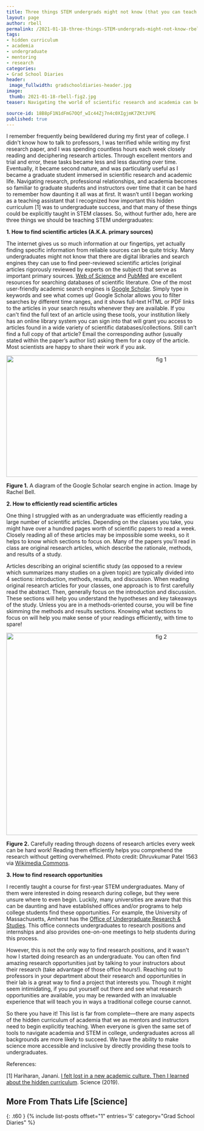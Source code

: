 ```yaml
---
title: Three things STEM undergrads might not know (that you can teach them!)
layout: page
author: rbell
permalink: /2021-01-18-three-things-STEM-undergrads-might-not-know-rbell/
tags:
- hidden curriculum
- academia
- undergraduate
- mentoring
- research
categories:
- Grad School Diaries
header:
 image_fullwidth: gradschooldiaries-header.jpg
image:
 thumb: 2021-01-18-rbell-fig2.jpg
teaser: Navigating the world of scientific research and academia can be tricky as an undergraduate. Grad students and instructors can teach STEM undergrads these three things to make their lives easier!

source-id: 18B8pF1N1dFmG7OQf_wIc44Zj7n4c0XIgjmK7ZKtJVPE
published: true
---
```


I remember frequently being bewildered during my first year of college. I didn't know how to talk to professors, I was terrified while writing my first research paper, and I was spending countless hours each week closely reading and deciphering research articles. Through excellent mentors and trial and error, these tasks became less and less daunting over time. Eventually, it became second nature, and was particularly useful as I became a graduate student immersed in scientific research and academic life. Navigating research, professional relationships, and academia becomes so familiar to graduate students and instructors over time that it can be hard to remember how daunting it all was at first. It wasn’t until I began working as a teaching assistant that I recognized how important this hidden curriculum [1] was to undergraduate success, and that many of these things could be explicitly taught in STEM classes. So, without further ado, here are three things we should be teaching STEM undergraduates:

**1. How to find scientific articles (A.K.A. primary sources)**

The internet gives us so much information at our fingertips, yet actually finding specific information from reliable sources can be quite tricky. Many undergraduates might not know that there are digital libraries and search engines they can use to find peer-reviewed scientific articles (original articles rigorously reviewed by experts on the subject) that serve as important primary sources. [Web of Science](http://www.webofknowledge.com) and [PubMed](https://pubmed.ncbi.nlm.nih.gov/) are excellent resources for searching databases of scientific literature. One of the most user-friendly academic search engines is [Google Scholar](https://scholar.google.com/). Simply type in keywords and see what comes up! Google Scholar allows you to filter searches by different time ranges, and it shows full-text HTML or PDF links to the articles in your search results whenever they are available. If you can't find the full text of an article using these tools, your institution likely has an online library system you can sign into that will grant you access to articles found in a wide variety of scientific databases/collections. Still can’t find a full copy of that article? Email the corresponding author (usually stated within the paper’s author list) asking them for a copy of the article. Most scientists are happy to share their work if you ask.

<center><a data-flickr-embed="true" href="https://www.flickr.com/photos/139839751@N06/50841594658/in/dateposted-public/" title="fig 1"><img src="https://live.staticflickr.com/65535/50841594658_fb10574bcc_c.jpg" width="800" height="320" alt="fig 1"></a><script async src="//embedr.flickr.com/assets/client-code.js" charset="utf-8"></script></center>

**Figure 1.** A diagram of the Google Scholar search engine in action. Image by Rachel Bell.

**2. How to efficiently read scientific articles**

One thing I struggled with as an undergraduate was efficiently reading a large number of scientific articles. Depending on the classes you take, you might have over a hundred pages worth of scientific papers to read a week. Closely reading all of these articles may be impossible some weeks, so it helps to know which sections to focus on. Many of the papers you'll read in class are original research articles, which describe the rationale, methods, and results of a study.

Articles describing an original scientific study (as opposed to a review which summarizes many studies on a given topic) are typically divided into 4 sections: introduction, methods, results, and discussion. When reading original research articles for your classes, one approach is to first carefully read the abstract. Then, generally focus on the introduction and discussion. These sections will help you understand the hypotheses and key takeaways of the study. Unless you are in a methods-oriented course, you will be fine skimming the methods and results sections. Knowing what sections to focus on will help you make sense of your readings efficiently, with time to spare!

<center><a data-flickr-embed="true" href="https://www.flickr.com/photos/139839751@N06/50841596578/in/dateposted-public/" title="fig 2"><img src="https://live.staticflickr.com/65535/50841596578_ab5bcd80f0_c.jpg" width="800" height="533" alt="fig 2"></a><script async src="//embedr.flickr.com/assets/client-code.js" charset="utf-8"></script></center>

**Figure 2.** Carefully reading through dozens of research articles every week can be hard work! Reading them efficiently helps you comprehend the research without getting overwhelmed. Photo credit: Dhruvkumar Patel 1563 via [Wikimedia Commons](https://commons.wikimedia.org/wiki/File:Studying_Person.jpg).

**3. How to find research opportunities**

I recently taught a course for first-year STEM undergraduates. Many of them were interested in doing research during college, but they were unsure where to even begin. Luckily, many universities are aware that this can be daunting and have established offices and/or programs to help college students find these opportunities. For example, the University of Massachusetts, Amherst has the [Office of Undergraduate Research & Studies](https://www.umass.edu/ours/). This office connects undergraduates to research positions and internships and also provides one-on-one meetings to help students during this process. 

However, this is not the only way to find research positions, and it wasn't how I started doing research as an undergraduate. You can often find amazing research opportunities just by talking to your instructors about their research (take advantage of those office hours!). Reaching out to professors in your department about their research and opportunities in their lab is a great way to find a project that interests you. Though it might seem intimidating, if you put yourself out there and see what research opportunities are available, you may be rewarded with an invaluable experience that will teach you in ways a traditional college course cannot.

So there you have it! This list is far from complete—there are many aspects of the hidden curriculum of academia that we as mentors and instructors need to begin explicitly teaching. When everyone is given the same set of tools to navigate academia and STEM in college, undergraduates across all backgrounds are more likely to succeed. We have the ability to make science more accessible and inclusive by directly providing these tools to undergraduates.

References:

[1] Hariharan, Janani. [I felt lost in a new academic culture. Then I learned about the hidden curriculum](https://www.sciencemag.org/careers/2019/05/i-felt-lost-new-academic-culture-then-i-learned-about-hidden-curriculum). Science (2019).

## More From Thats Life [Science]
{: .t60 }
{% include list-posts offset="1" entries='5' category="Grad School Diaries" %}


